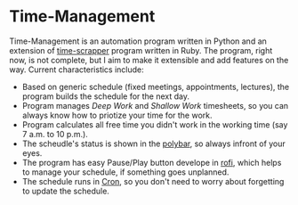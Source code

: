 # Time-Management

Time-Management is an automation program written in Python and an extension of <a href="https://github.com/samg/timetrap">time-scrapper</a> program written in Ruby. The program, right now, is not complete, but I aim to make it extensible and add features on the way. Current characteristics include:

* Based on generic schedule (fixed meetings, appointments, lectures), the program builds the schedule for the next day.
* Program manages _Deep Work_ and _Shallow Work_ timesheets, so you can always know how to priotize your time for the work.
*  Program calculates all free time you didn't work in the working time (say 7 a.m. to 10 p.m.).
* The scheudle's status is shown in the <a href="https://github.com/polybar/polybar">polybar</a>, so always infront of your eyes.
* The program has easy Pause/Play button develope in <a href="https://github.com/davatorium/rofi">rofi</a>, which helps to manage your schedule, if something goes unplanned.
* The schedule runs in <a href="https://en.wikipedia.org/wiki/Cron">Cron</a>, so you don't need to worry about forgetting to update the schedule.
